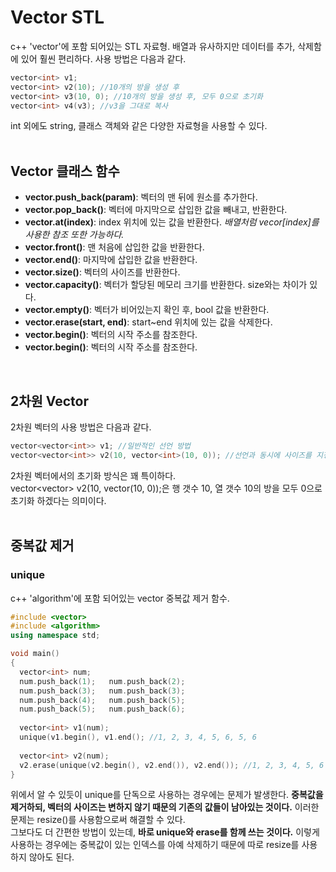 # Vector STL
c++ 'vector'에 포함 되어있는 STL 자료형. 배열과 유사하지만 데이터를 추가, 삭제함에 있어 훨씬 편리하다. 사용 방법은 다음과 같다. <br>
```cpp
vector<int> v1;
vector<int> v2(10); //10개의 방을 생성 후
vector<int> v3(10, 0); //10개의 방을 생성 후, 모두 0으로 초기화
vector<int> v4(v3); //v3을 그대로 복사
```
int 외에도 string, 클래스 객체와 같은 다양한 자료형을 사용할 수 있다. <br>
<br>

## Vector 클래스 함수
* <strong>vector.push_back(param)</strong>: 벡터의 맨 뒤에 원소를 추가한다. <br>
* <strong>vector.pop_back()</strong>: 벡터에 마지막으로 삽입한 값을 빼내고, 반환한다. <br>
* <strong>vector.at(index)</strong>: index 위치에 있는 값을 반환한다. *배열처럼 vecor[index]를 사용한 참조 또한 가능하다.*<br>
* <strong>vector.front()</strong>: 맨 처음에 삽입한 값을 반환한다. <br>
* <strong>vector.end()</strong>: 마지막에 삽입한 값을 반환한다. <br>
* <strong>vector.size()</strong>: 벡터의 사이즈를 반환한다. <br>
* <strong>vector.capacity()</strong>: 벡터가 할당된 메모리 크기를 반환한다. size와는 차이가 있다. <br>
* <strong>vector.empty()</strong>: 벡터가 비어있는지 확인 후, bool 값을 반환한다. <br>
* <strong>vector.erase(start, end)</strong>: start~end 위치에 있는 값을 삭제한다. <br>
* <strong>vector.begin()</strong>: 벡터의 시작 주소를 참조한다. <br>
* <strong>vector.begin()</strong>: 벡터의 시작 주소를 참조한다. <br>
<br>

## 2차원 Vector
2차원 벡터의 사용 방법은 다음과 같다.
```cpp
vector<vector<int>> v1; //일반적인 선언 방법
vector<vector<int>> v2(10, vector<int>(10, 0)); //선언과 동시에 사이즈를 지정하는 경우
```
2차원 벡터에서의 초기화 방식은 꽤 특이하다. <br>
vector<vector<int>> v2(10, vector<int>(10, 0));은 행 갯수 10, 열 갯수 10의 방을 모두 0으로 초기화 하겠다는 의미이다. <br>
<br>
  
## 중복값 제거
### unique
c++ 'algorithm'에 포함 되어있는 vector 중복값 제거 함수. <br>
```cpp
#include <vector>
#include <algorithm>
using namespace std;

void main()
{
  vector<int> num;
  num.push_back(1);   num.push_back(2);
  num.push_back(3);   num.push_back(3);
  num.push_back(4);   num.push_back(5);
  num.push_back(5);   num.push_back(6);
  
  vector<int> v1(num);
  unique(v1.begin(), v1.end(); //1, 2, 3, 4, 5, 6, 5, 6
  
  vector<int> v2(num);
  v2.erase(unique(v2.begin(), v2.end()), v2.end()); //1, 2, 3, 4, 5, 6
}
```
위에서 알 수 있듯이 unique를 단독으로 사용하는 경우에는 문제가 발생한다. <strong>중복값을 제거하되, 벡터의 사이즈는 변하지 않기 때문의 기존의 값들이 남아있는 것이다.</strong> 이러한 문제는 resize()를 사용함으로써 해결할 수 있다. <br>
그보다도 더 간편한 방법이 있는데, <strong>바로 unique와 erase를 함께 쓰는 것이다.</strong> 이렇게 사용하는 경우에는 중복값이 있는 인덱스를 아예 삭제하기 때문에 따로 resize를 사용하지 않아도 된다.<br>
